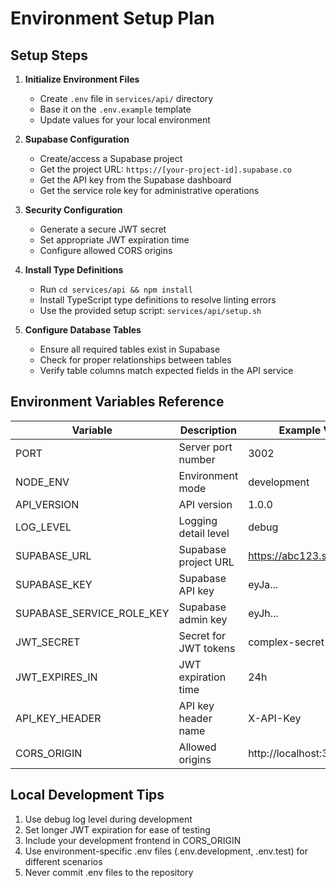 # Environment Setup Plan

## Setup Steps

1. **Initialize Environment Files**
   - Create `.env` file in `services/api/` directory
   - Base it on the `.env.example` template
   - Update values for your local environment

2. **Supabase Configuration**
   - Create/access a Supabase project
   - Get the project URL: `https://[your-project-id].supabase.co`
   - Get the API key from the Supabase dashboard
   - Get the service role key for administrative operations

3. **Security Configuration**
   - Generate a secure JWT secret 
   - Set appropriate JWT expiration time
   - Configure allowed CORS origins

4. **Install Type Definitions**
   - Run `cd services/api && npm install`
   - Install TypeScript type definitions to resolve linting errors
   - Use the provided setup script: `services/api/setup.sh`

5. **Configure Database Tables**
   - Ensure all required tables exist in Supabase
   - Check for proper relationships between tables
   - Verify table columns match expected fields in the API service

## Environment Variables Reference

| Variable | Description | Example Value |
|----------|-------------|---------------|
| PORT | Server port number | 3002 |
| NODE_ENV | Environment mode | development |
| API_VERSION | API version | 1.0.0 |
| LOG_LEVEL | Logging detail level | debug |
| SUPABASE_URL | Supabase project URL | https://abc123.supabase.co |
| SUPABASE_KEY | Supabase API key | eyJa... |
| SUPABASE_SERVICE_ROLE_KEY | Supabase admin key | eyJh... |
| JWT_SECRET | Secret for JWT tokens | complex-secret-key-here |
| JWT_EXPIRES_IN | JWT expiration time | 24h |
| API_KEY_HEADER | API key header name | X-API-Key |
| CORS_ORIGIN | Allowed origins | http://localhost:3000 |

## Local Development Tips

1. Use debug log level during development
2. Set longer JWT expiration for ease of testing
3. Include your development frontend in CORS_ORIGIN
4. Use environment-specific .env files (.env.development, .env.test) for different scenarios
5. Never commit .env files to the repository 